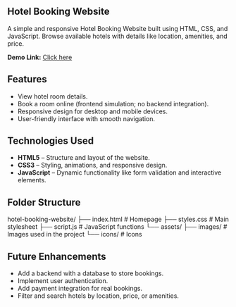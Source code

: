 ## Hotel Booking Website

A simple and responsive Hotel Booking Website built using HTML, CSS, and JavaScript. Browse available hotels with details like location, amenities, and price.

**Demo Link:** [Click here](https://sujata-saini.github.io/bookthehotel)

## Features
- View hotel room details.  
- Book a room online (frontend simulation; no backend integration).  
- Responsive design for desktop and mobile devices.  
- User-friendly interface with smooth navigation.  

## Technologies Used
- **HTML5** – Structure and layout of the website.  
- **CSS3** – Styling, animations, and responsive design.  
- **JavaScript** – Dynamic functionality like form validation and interactive elements.  

## Folder Structure
hotel-booking-website/
├── index.html # Homepage
├── styles.css # Main stylesheet
├── script.js # JavaScript functions
└── assets/
├── images/ # Images used in the project
└── icons/ # Icons


## Future Enhancements
- Add a backend with a database to store bookings.  
- Implement user authentication.  
- Add payment integration for real bookings.  
- Filter and search hotels by location, price, or amenities.  
